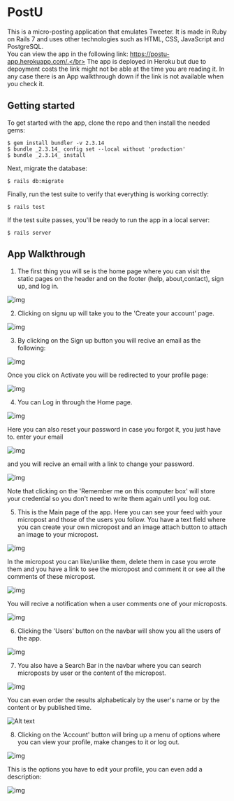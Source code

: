 # PostU

This is a micro-posting application that emulates Tweeter. It is made in Ruby on Rails 7 and uses other technologies such as HTML, CSS, JavaScript and PostgreSQL.</br>
You can view the app in the following link: https://postu-app.herokuapp.com/.</br>
The app is deployed in Heroku but due to depoyment costs the link might not be able at the time you are reading it. In any case there is an App walkthrough down if the link is not available when you check it.

## Getting started

To get started with the app, clone the repo and then install the needed gems:

```
$ gem install bundler -v 2.3.14
$ bundle _2.3.14_ config set --local without 'production'
$ bundle _2.3.14_ install
```

Next, migrate the database:

```
$ rails db:migrate
```

Finally, run the test suite to verify that everything is working correctly:

```
$ rails test
```

If the test suite passes, you'll be ready to run the app in a local server:

```
$ rails server
```

## App Walkthrough

1) The first thing you will se is the home page where you can visit the static pages on
the header and on the footer (help, about,contact), sign up, and log in.

![img](app/assets/images/Walkthrough/2.PNG)

2) Clicking on signu up will take you to the 'Create your account' page.

![img](app/assets/images/Walkthrough/3.PNG)

3) By clicking on the Sign up button you will recive an email as the following:

![img](app/assets/images/Walkthrough/15.PNG)

Once you click on Activate you will be redirected to your profile page:

![img](app/assets/images/Walkthrough/6.PNG)

4) You can Log in through the Home page.

![img](app/assets/images/Walkthrough/4.PNG)

Here you can also reset your password in case you forgot it, you just have to.
enter your email

![img](app/assets/images/Walkthrough/5.PNG)

and you will recive an email with a link to change your password.

![img](app/assets/images/Walkthrough/14.PNG)

Note that clicking on the 'Remember me on this computer box' will store your credential
so you don't need to write them again until you log out.

5) This is the Main page of the app. Here you can see your feed with your micropost
and those of the users you follow. You have a text field where you can create your own micropost and
an image attach button to attach an image to your micropost.

![img](app/assets/images/Walkthrough/7.PNG)

In the micropost you can like/unlike them, delete them in case you wrote them and you have a link to
see the micropost and comment it or see all the comments of these micropost.

![img](app/assets/images/Walkthrough/8.PNG)

You will recive a notification when a user comments one of your microposts.

![img](app/assets/images/Walkthrough/9.PNG)

6) Clicking the 'Users' button on the navbar will show you all the users of the app.

![img](app/assets/images/Walkthrough/10.PNG)

7) You also have a Search Bar in the navbar where you can search microposts by user or the content of the micropost.

![img](app/assets/images/Walkthrough/11.PNG)

You can even order the results alphabeticaly by the user's name or by the content or by published time.

![Alt text](app/assets/images/Walkthrough/12.PNG)

8) Clicking on the 'Account' button will bring up a menu of options where you can view your profile,
make changes to it or log out.

![img](app/assets/images/Walkthrough/16.PNG)

This is the options you have to edit your profile, you can even add a description:

![img](app/assets/images/Walkthrough/13.PNG)